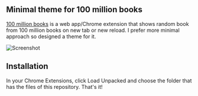 ## Minimal theme for 100 million books

[100 million books](https://github.com/100millionbooks) is a web app/Chrome extension that shows random book from 100 million books on new tab or new reload. I prefer more minimal approach so designed a theme for it.

![Screenshot](https://i.imgur.com/nP2NFYl.png "Screenshot")

## Installation

In your Chrome Extensions, click Load Unpacked and choose the folder that has the files of this repository. That's it!